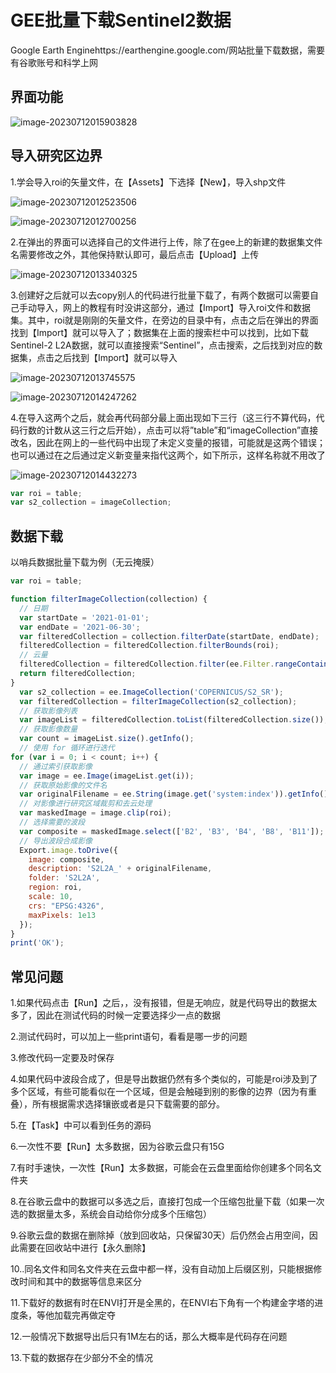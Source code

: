 # GEE批量下载Sentinel2数据

Google Earth Enginehttps://earthengine.google.com/网站批量下载数据，需要有谷歌账号和科学上网

## 界面功能

![image-20230712015903828](https://cdn.jsdelivr.net/gh/zbhgis/BlogImg@main/blog/202506262240185.png)



## 导入研究区边界

1.学会导入roi的矢量文件，在【Assets】下选择【New】，导入shp文件

![image-20230712012523506](https://cdn.jsdelivr.net/gh/zbhgis/BlogImg@main/blog/202506262240166.png)

![image-20230712012700256](https://cdn.jsdelivr.net/gh/zbhgis/BlogImg@main/blog/202506262240953.png)

2.在弹出的界面可以选择自己的文件进行上传，除了在gee上的新建的数据集文件名需要修改之外，其他保持默认即可，最后点击【Upload】上传

![image-20230712013340325](https://cdn.jsdelivr.net/gh/zbhgis/BlogImg@main/blog/202506262240411.png)

3.创建好之后就可以去copy别人的代码进行批量下载了，有两个数据可以需要自己手动导入，网上的教程有时没讲这部分，通过【Import】导入roi文件和数据集。其中，roi就是刚刚的矢量文件，在旁边的目录中有，点击之后在弹出的界面找到【Import】就可以导入了；数据集在上面的搜索栏中可以找到，比如下载Sentinel-2 L2A数据，就可以直接搜索“Sentinel”，点击搜索，之后找到对应的数据集，点击之后找到【Import】就可以导入

![image-20230712013745575](https://cdn.jsdelivr.net/gh/zbhgis/BlogImg@main/blog/202506262240960.png)

![image-20230712014247262](https://cdn.jsdelivr.net/gh/zbhgis/BlogImg@main/blog/202506262241842.png)

4.在导入这两个之后，就会再代码部分最上面出现如下三行（这三行不算代码，代码行数的计数从这三行之后开始），点击可以将”table”和“imageCollection”直接改名，因此在网上的一些代码中出现了未定义变量的报错，可能就是这两个错误；也可以通过在之后通过定义新变量来指代这两个，如下所示，这样名称就不用改了

![image-20230712014432273](https://cdn.jsdelivr.net/gh/zbhgis/BlogImg@main/blog/202506262241413.png)

```js
var roi = table;
var s2_collection = imageCollection;
```

## 数据下载

以哨兵数据批量下载为例（无云掩膜）

```js
var roi = table;

function filterImageCollection(collection) {
  // 日期 
  var startDate = '2021-01-01';
  var endDate = '2021-06-30';
  var filteredCollection = collection.filterDate(startDate, endDate);
  filteredCollection = filteredCollection.filterBounds(roi);
  // 云量
  filteredCollection = filteredCollection.filter(ee.Filter.rangeContains("CLOUDY_PIXEL_PERCENTAGE", 0, 30));
  return filteredCollection;
}
  var s2_collection = ee.ImageCollection('COPERNICUS/S2_SR');
  var filteredCollection = filterImageCollection(s2_collection);
  // 获取影像列表
  var imageList = filteredCollection.toList(filteredCollection.size());
  // 获取影像数量
  var count = imageList.size().getInfo();
  // 使用 for 循环进行迭代
for (var i = 0; i < count; i++) {
  // 通过索引获取影像
  var image = ee.Image(imageList.get(i));
  // 获取原始影像的文件名
  var originalFilename = ee.String(image.get('system:index')).getInfo();
  // 对影像进行研究区域裁剪和去云处理
  var maskedImage = image.clip(roi);
  // 选择需要的波段
  var composite = maskedImage.select(['B2', 'B3', 'B4', 'B8', 'B11']);
  // 导出波段合成影像
  Export.image.toDrive({
    image: composite,
    description: 'S2L2A_' + originalFilename,
    folder: 'S2L2A',
    region: roi,
    scale: 10,
    crs: "EPSG:4326",
    maxPixels: 1e13
  });
}
print('OK');
```

## 常见问题

1.如果代码点击【Run】之后，，没有报错，但是无响应，就是代码导出的数据太多了，因此在测试代码的时候一定要选择少一点的数据

2.测试代码时，可以加上一些print语句，看看是哪一步的问题

3.修改代码一定要及时保存

4.如果代码中波段合成了，但是导出数据仍然有多个类似的，可能是roi涉及到了多个区域，有些可能看似在一个区域，但是会触碰到别的影像的边界（因为有重叠），所有根据需求选择镶嵌或者是只下载需要的部分。

5.在【Task】中可以看到任务的源码

6.一次性不要【Run】太多数据，因为谷歌云盘只有15G

7.有时手速快，一次性【Run】太多数据，可能会在云盘里面给你创建多个同名文件夹

8.在谷歌云盘中的数据可以多选之后，直接打包成一个压缩包批量下载（如果一次选的数据量太多，系统会自动给你分成多个压缩包）

9.谷歌云盘的数据在删除掉（放到回收站，只保留30天）后仍然会占用空间，因此需要在回收站中进行【永久删除】

10..同名文件和同名文件夹在云盘中都一样，没有自动加上后缀区别，只能根据修改时间和其中的数据等信息来区分

11.下载好的数据有时在ENVI打开是全黑的，在ENVI右下角有一个构建金字塔的进度条，等他加载完再做定夺

12.一般情况下数据导出后只有1M左右的话，那么大概率是代码存在问题

13.下载的数据存在少部分不全的情况
<!-- ##{"timestamp":1698098400}## -->